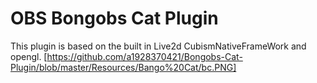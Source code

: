 # OBS Bongobs Cat Plugin
 This plugin is based on the built in Live2d CubismNativeFrameWork and opengl. 
[https://github.com/a1928370421/Bongobs-Cat-Plugin/blob/master/Resources/Bango%20Cat/bc.PNG]
